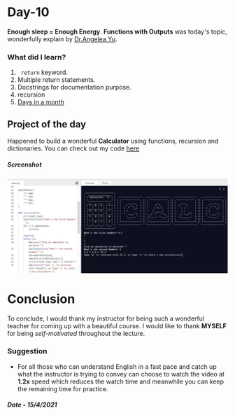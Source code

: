# Day-10

**Enough sleep = Enough Energy**.  **Functions with Outputs** was today's topic, wonderfully explain by [Dr.Angelea Yu](https://www.udemy.com/user/4b4368a3-b5c8-4529-aa65-2056ec31f37e/). 

### What did I learn?

1. ``` return``` keyword.
2. Multiple return statements.
3. Docstrings for documentation purpose.
4. recursion
5. [Days in a month](https://replit.com/@skandasharma/Days-in-Month)



## Project of the day

Happened to build a wonderful **Calculator** using functions, recursion and dictionaries. You can check out my code [here](https://replit.com/@skandasharma/calculator)

##### Screenshot

![Calculator](images/d10.JPG)

# Conclusion

To conclude, I would thank my instructor for being such a wonderful teacher for coming up with a beautiful course. I would like to thank **MYSELF** for being _self-motivated_ throughout the lecture. 

### Suggestion

- For all those who can understand English in a fast pace and catch up what the instructor is trying to convey can choose to watch the video at **1.2x** speed which reduces the watch time and meanwhile you can keep the remaining time for practice.

##### Date - 15/4/2021
